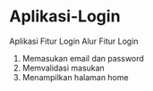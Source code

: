 # Aplikasi-Login
Aplikasi Fitur Login
Alur Fitur Login
1. Memasukan email dan password
2. Memvalidasi masukan
3. Menampilkan halaman home
